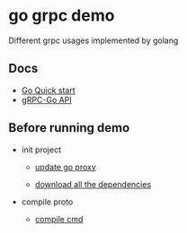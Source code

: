 # go grpc demo
Different grpc usages implemented by golang

## Docs
- [Go Quick start](https://grpc.io/docs/languages/go/quickstart/)
- [gRPC-Go API](https://pkg.go.dev/google.golang.org/grpc)

## Before running demo
- init project

  - [update go proxy](https://goproxy.io/zh/)

  - [download all the dependencies](https://golangbyexample.com/go-mod-tidy/)

- compile proto

  - [compile cmd](go_kit/pb/compile.sh)
